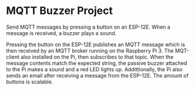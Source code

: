 # MQTT Buzzer Project
Send MQTT messages by pressing a button on an ESP-12E. When a message is received, a buzzer plays a sound.

Pressing the button on the ESP-12E publishes an MQTT message which is then received by an MQTT broker running on the Raspberry Pi 3. The MQT-client also installed on the Pi, then subscribes to that topic. When the message contents match the expected string, the passive buzzer attached to the Pi makes a sound and a red LED lights up. Addittionally, the Pi also sends an email after receiving a message from the ESP-12E. The amount of buttons is scalable.
